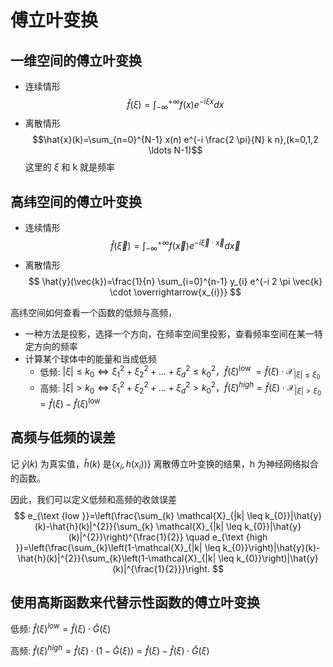 # 傅立叶变换

## 一维空间的傅立叶变换
* 连续情形
$$
\hat{f}(\xi)=\int_{-\infty}^{+\infty} f(x) e^{-i \xi x} d x
$$
* 离散情形
$$\hat{x}(k)=\sum_{n=0}^{N-1} x(n) e^{-i \frac{2 \pi}{N} k n},(k=0,1,2 \ldots N-1)$$
这里的 $\xi$ 和 k 就是频率
## 高纬空间的傅立叶变换
* 连续情形
$$\hat{f}(\vec{\xi})=\int_{-\infty}^{+\infty} f(\vec{x}) e^{-i \vec{\xi} \cdot \vec{x}} d \vec{x}$$
* 离散情形
$$
\hat{y}(\vec{k})=\frac{1}{n} \sum_{i=0}^{n-1} y_{i} e^{-i 2 \pi \vec{k} \cdot \overrightarrow{x_{i}}}
$$

高纬空间如何查看一个函数的低频与高频，
* 一种方法是投影，选择一个方向，在频率空间里投影，查看频率空间在某一特定方向的频率
* 计算某个球体中的能量和当成低频
  * 低频: $|\xi| \leq k_{0} \Leftrightarrow \xi_{1}^{2}+\xi_{2}^{2}+\ldots+\xi_{d}^{2} \leq k_{0}^{2}，\hat{f}(\xi)^{\text {low }}=\hat{f}(\xi) \cdot \mathcal{X}_{|\xi| \leq \xi_{0}}$
  * 高频: $|\xi|>k_{0} \Leftrightarrow \xi_{1}^{2}+\xi_{2}^{2}+\ldots+\xi_{d}^{2}>k_{0}^{2}，\hat{f}(\xi)^{h i g h}=\hat{f}(\xi) \cdot \mathcal{X}_{|\xi|>\xi_{0}}=\hat{f}(\xi)-\hat{f}(\xi)^{\text {low }}$
## 高频与低频的误差
记 $\hat{y}(k)$ 为真实值，$\hat{h}(k)$ 是$\{x_{i}, h(x_{i}))\}$ 离散傅立叶变换的结果，h 为神经网络拟合的函数。

因此，我们可以定义低频和高频的收敛误差
$$
e_{\text {low }}=\left(\frac{\sum_{k} \mathcal{X}_{|k| \leq k_{0}}|\hat{y}(k)-\hat{h}(k)|^{2}}{\sum_{k} \mathcal{X}_{|k| \leq k_{0}}|\hat{y}(k)|^{2}}\right)^{\frac{1}{2}} \quad e_{\text {high }}=\left(\frac{\sum_{k}\left(1-\mathcal{X}_{|k| \leq k_{0}}\right)|\hat{y}(k)-\hat{h}(k)|^{2}}{\sum_{k}\left(1-\mathcal{X}_{|k| \leq k_{0}}\right)|\hat{y}(k)|^{\frac{1}{2}}}\right.
$$

## 使用高斯函数来代替示性函数的傅立叶变换
低频: $\hat{f}(\xi)^{l o w}=\hat{f}(\xi) \cdot \hat{G}(\xi)$

高频: $\hat{f}(\xi)^{h i g h}=\hat{f}(\xi) \cdot(1-\hat{G}(\xi))=\hat{f}(\xi)-\hat{f}(\xi) \cdot \hat{G}(\xi)$
